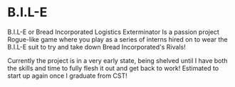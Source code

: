 # B.I.L-E
B.I.L-E or Bread Incorporated Logistics Exterminator Is a passion project Rogue-like game where you play as a series of interns hired on to wear the B.I.L-E suit to try and take down Bread Incorporated's Rivals!

Currently the project is in a very early state, being shelved until I have both the skills and time to fully flesh it out and get back to work! Estimated to start up again once I graduate from CST!

